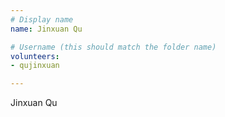 ```yaml
---
# Display name
name: Jinxuan Qu

# Username (this should match the folder name)
volunteers:
- qujinxuan

---
```


Jinxuan Qu